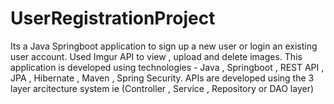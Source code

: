 # UserRegistrationProject

Its a Java Springboot application to sign up a new user or login an existing user account. Used Imgur API to view , upload and delete images.
This application is developed using technologies - Java , Springboot , REST API , JPA , Hibernate , Maven , Spring Security.
APIs are developed using the 3 layer arcitecture system ie (Controller , Service , Repository or DAO layer)

